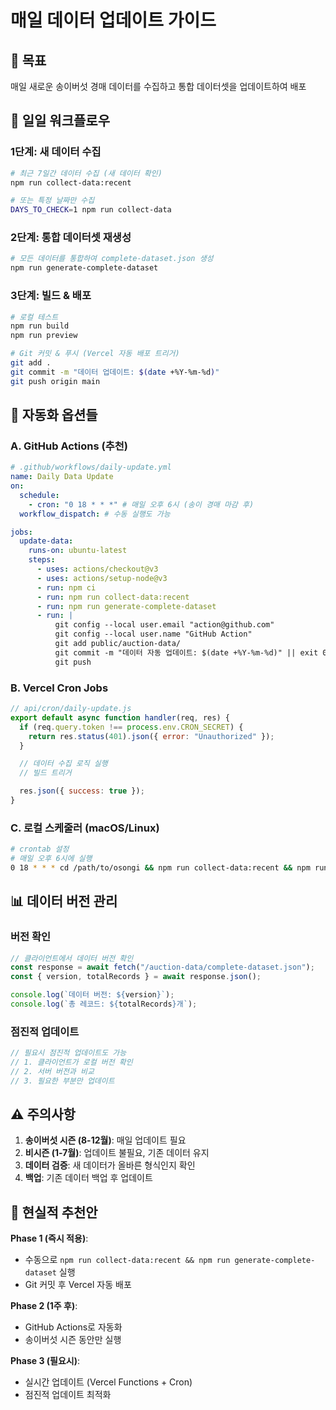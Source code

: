 # 매일 데이터 업데이트 가이드

## 🎯 목표

매일 새로운 송이버섯 경매 데이터를 수집하고 통합 데이터셋을 업데이트하여 배포

## 🔄 일일 워크플로우

### 1단계: 새 데이터 수집

```bash
# 최근 7일간 데이터 수집 (새 데이터 확인)
npm run collect-data:recent

# 또는 특정 날짜만 수집
DAYS_TO_CHECK=1 npm run collect-data
```

### 2단계: 통합 데이터셋 재생성

```bash
# 모든 데이터를 통합하여 complete-dataset.json 생성
npm run generate-complete-dataset
```

### 3단계: 빌드 & 배포

```bash
# 로컬 테스트
npm run build
npm run preview

# Git 커밋 & 푸시 (Vercel 자동 배포 트리거)
git add .
git commit -m "데이터 업데이트: $(date +%Y-%m-%d)"
git push origin main
```

## 🤖 자동화 옵션들

### A. GitHub Actions (추천)

```yaml
# .github/workflows/daily-update.yml
name: Daily Data Update
on:
  schedule:
    - cron: "0 18 * * *" # 매일 오후 6시 (송이 경매 마감 후)
  workflow_dispatch: # 수동 실행도 가능

jobs:
  update-data:
    runs-on: ubuntu-latest
    steps:
      - uses: actions/checkout@v3
      - uses: actions/setup-node@v3
      - run: npm ci
      - run: npm run collect-data:recent
      - run: npm run generate-complete-dataset
      - run: |
          git config --local user.email "action@github.com"
          git config --local user.name "GitHub Action"
          git add public/auction-data/
          git commit -m "데이터 자동 업데이트: $(date +%Y-%m-%d)" || exit 0
          git push
```

### B. Vercel Cron Jobs

```javascript
// api/cron/daily-update.js
export default async function handler(req, res) {
  if (req.query.token !== process.env.CRON_SECRET) {
    return res.status(401).json({ error: "Unauthorized" });
  }

  // 데이터 수집 로직 실행
  // 빌드 트리거

  res.json({ success: true });
}
```

### C. 로컬 스케줄러 (macOS/Linux)

```bash
# crontab 설정
# 매일 오후 6시에 실행
0 18 * * * cd /path/to/osongi && npm run collect-data:recent && npm run generate-complete-dataset && git add . && git commit -m "Auto update $(date)" && git push
```

## 📊 데이터 버전 관리

### 버전 확인

```javascript
// 클라이언트에서 데이터 버전 확인
const response = await fetch("/auction-data/complete-dataset.json");
const { version, totalRecords } = await response.json();

console.log(`데이터 버전: ${version}`);
console.log(`총 레코드: ${totalRecords}개`);
```

### 점진적 업데이트

```javascript
// 필요시 점진적 업데이트도 가능
// 1. 클라이언트가 로컬 버전 확인
// 2. 서버 버전과 비교
// 3. 필요한 부분만 업데이트
```

## ⚠️ 주의사항

1. **송이버섯 시즌 (8-12월)**: 매일 업데이트 필요
2. **비시즌 (1-7월)**: 업데이트 불필요, 기존 데이터 유지
3. **데이터 검증**: 새 데이터가 올바른 형식인지 확인
4. **백업**: 기존 데이터 백업 후 업데이트

## 🎯 현실적 추천안

**Phase 1 (즉시 적용)**:

- 수동으로 `npm run collect-data:recent && npm run generate-complete-dataset` 실행
- Git 커밋 후 Vercel 자동 배포

**Phase 2 (1주 후)**:

- GitHub Actions로 자동화
- 송이버섯 시즌 동안만 실행

**Phase 3 (필요시)**:

- 실시간 업데이트 (Vercel Functions + Cron)
- 점진적 업데이트 최적화
